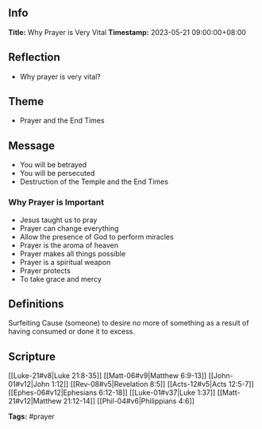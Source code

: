 ## Info
**Title:** Why Prayer is Very Vital
**Timestamp:** 2023-05-21 09:00:00+08:00

## Reflection
- Why prayer is very vital?

## Theme
- Prayer and the End Times

## Message
- You will be betrayed
- You will be persecuted
- Destruction of the Temple and the End Times

### Why Prayer is Important
- Jesus taught us to pray
- Prayer can change everything
- Allow the presence of God to perform miracles
- Prayer is the aroma of heaven
- Prayer makes all things possible
- Prayer is a spiritual weapon
- Prayer protects
- To take grace and mercy

## Definitions
Surfeiting
Cause (someone) to desire no more of something as a result of having consumed or done it to excess.

## Scripture
[[Luke-21#v8|Luke 21:8-35]]
[[Matt-06#v9|Matthew 6:9-13]]
[[John-01#v12|John 1:12]]
[[Rev-08#v5|Revelation 8:5]]
[[Acts-12#v5|Acts 12:5-7]]
[[Ephes-06#v12|Ephesians 6:12-18]]
[[Luke-01#v37|Luke 1:37]]
[[Matt-21#v12|Matthew 21:12-14]]
[[Phil-04#v6|Philippians 4:6]]

**Tags:** #prayer
